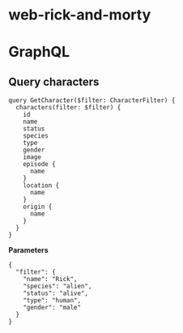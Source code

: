# web-rick-and-morty

# GraphQL

## Query characters
```
query GetCharacter($filter: CharacterFilter) {
  characters(filter: $filter) {
    id
    name
    status
    species
    type
    gender
    image
    episode {
      name
    }
    location {
      name
    }
    origin {
      name
    }
  }
}
```

**Parameters**
```
{
  "filter": {
    "name": "Rick",
    "species": "alien",
    "status": "alive",
    "type": "human",
    "gender": "male"
  }
}
```